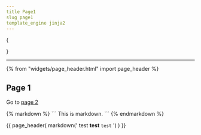 ```yaml
---
title Page1
slug page1
template_engine jinja2
---
```

{

}

---
{% from "widgets/page_header.html" import page_header %}


<h2>Page 1</h2>

<p>Go to <a href="{{ url('page', args=['page2']) }}">page 2</a> </p>

<article>
{% markdown %}
```
This is markdown.
```
{% endmarkdown %}
</article>


{{ page_header(
    markdown('
test
**test**
`test`
    ')
) }}
